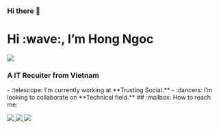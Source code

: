 ### Hi there :wave:
<h1 align=“center”>Hi :wave:, I’m Hong Ngoc</h1>
<p align=“center”><img src=“https://img.icons8.com/color/48/000000/vietnam-circular.png”/></p>
<h3 align=“center”> A IT Recuiter from Vietnam </h3>
- :telescope: I’m currently working at **Trusting Social.**
- :dancers: I’m looking to collaborate on **Technical field.**
## :mailbox: How to reach me:
<p align=“center”>
  <a href=“https://www.linkedin.com/in/hongngoc-pham/” target=“_blank”>
    <img src=“https://img.icons8.com/fluent/48/000000/linkedin.png”/>
  </a>
  <a href=“https://www.facebook.com/daisy.1304/” alt=“Facebook”>
    <img src=“https://img.icons8.com/fluent/48/000000/facebook-new.png” target=“_blank” />
  </a>
  <a href=“mailto: pthngoc134@gmail.com” alt=“Email”>
    <img src=“https://img.icons8.com/fluent/48/000000/mailing.png”/>
  </a>
</p>
